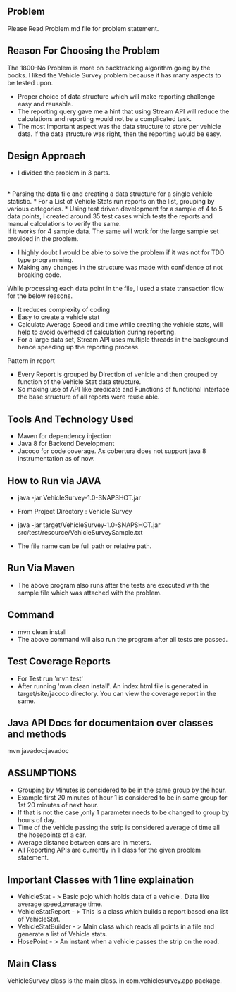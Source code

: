 Problem
------------------
Please Read Problem.md file for problem statement.

Reason For Choosing the Problem
-------------------------------
The 1800-No Problem is more on backtracking algorithm going by the books.
I liked the Vehicle Survey problem because it has many aspects to be tested upon.
* Proper choice of data structure which will make reporting challenge easy and reusable.
* The reporting query gave me a hint that using Stream API will reduce the calculations and reporting would not be a complicated task.
* The most important aspect was the data structure to store per vehicle data. If the data structure was right, then the reporting would be easy.

Design Approach
------------------
* I divided the problem in 3 parts.
<br>
* Parsing the data file and creating a data structure for a single vehicle statistic.
* For a List of Vehicle Stats run reports on the list, grouping by various categories.
* Using test driven development for a sample of 4 to 5 data points, I created around 35 test cases which tests the reports and manual calculations to verify the same.
<br>
If it works for 4 sample data. The same will work for the large sample set provided in the problem.

* I highly doubt I would be able to solve the problem if it was not for TDD type programming.
* Making any changes in the structure was made with confidence of not breaking code.


While processing each data point in the file, I used a state transaction flow for the below reasons.
* It reduces complexity of coding
* Easy to create a vehicle stat
* Calculate Average Speed and time while creating the vehicle stats, will help to avoid overhead of calculation during reporting.
* For a large data set, Stream API uses multiple threads in the background hence speeding up the reporting process.

Pattern in report
* Every Report is grouped by Direction of vehicle and then grouped by function of the Vehicle Stat data structure.
* So making use of API like predicate and Functions of functional interface the base structure of all reports were reuse able.


Tools And Technology Used
-------------------------
* Maven for dependency injection
* Java 8 for Backend Development
* Jacoco for code coverage. As cobertura does not support java 8 instrumentation as of now.

How to Run via JAVA
-----------------
* java -jar VehicleSurvey-1.0-SNAPSHOT.jar <File Name>

* From Project Directory : Vehicle Survey
* java -jar target/VehicleSurvey-1.0-SNAPSHOT.jar src/test/resource/VehicleSurveySample.txt

* The file name can be full path or relative path.

Run Via Maven
----------------
* The above program also runs after the tests are executed with the sample file which was attached with the problem.

Command
----------
* mvn clean install
* The above command will also run the program after all tests are passed.

Test Coverage Reports
----------------------
* For Test run 'mvn test'
* After running 'mvn clean install'. An index.html file is generated in target/site/jacoco directory. You can view the coverage report in the same.

Java API Docs for documentaion over classes and methods
-------------
 mvn javadoc:javadoc

ASSUMPTIONS
---------------------------
* Grouping by Minutes is considered to be in the same group by the hour.
* Example first 20 minutes of hour 1 is considered to be in same group for 1st 20 minutes of next hour.
* If that is not the case ,only 1 parameter needs to be changed to group by hours of day.
* Time of the vehicle passing the strip is considered average of time all the hosepoints of a car.
* Average distance between cars are in meters.
* All Reporting APIs are currently in 1 class for the given problem statement.

Important Classes with 1 line explaination
-----------------------------------------
* VehicleStat - > Basic pojo which holds data of a vehicle . Data like average speed,average time.
* VehicleStatReport - > This is a class which builds a report based ona  list of VehicleStat.
* VehicleStatBuilder - > Main class which reads all points in a file and generate a list of Vehicle stats.
* HosePoint - > An instant when a vehicle passes the strip on the road.

Main Class
---------------------------------------
VehicleSurvey class is the main class. in com.vehiclesurvey.app package.
